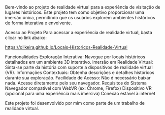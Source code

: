 Bem-vindo ao projeto de realidade virtual para a experiência de visitação de lugares históricos. Este projeto tem como objetivo proporcionar uma imersão única, permitindo que os usuários explorem ambientes históricos de forma interativa e envolvente.

Acesso ao Projeto
Para acessar a experiência de realidade virtual, basta clicar no link abaixo:

https://olikeira.github.io/Locais-Historicos-Realidade-Virtual

Funcionalidades
Exploração Interativa: Navegue por locais históricos detalhados em um ambiente 3D interativo.
Imersão em Realidade Virtual: Sinta-se parte da história com suporte a dispositivos de realidade virtual (VR).
Informações Contextuais: Obtenha descrições e detalhes históricos durante sua exploração.
Facilidade de Acesso: Não é necessário baixar nada. Acesse diretamente pelo seu navegador.
Requisitos do Sistema
Navegador compatível com WebVR (ex: Chrome, Firefox)
Dispositivo VR (opcional para uma experiência mais imersiva)
Conexão estável à internet

Este projeto foi desenvolvido por mim como parte de um trabalho de realidade virtual.
